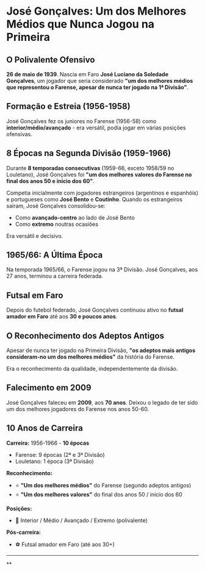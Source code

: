 # José Gonçalves: Um dos Melhores Médios que Nunca Jogou na Primeira

## O Polivalente Ofensivo

**26 de maio de 1939**. Nascia em Faro **José Luciano da Soledade Gonçalves**, um jogador que seria considerado **"um dos melhores médios que representou o Farense, apesar de nunca ter jogado na 1ª Divisão"**.

## Formação e Estreia (1956-1958)

José Gonçalves fez os juniores no Farense (1956-58) como **interior/médio/avançado** - era versátil, podia jogar em várias posições ofensivas.

## 8 Épocas na Segunda Divisão (1959-1966)

Durante **8 temporadas consecutivas** (1959-66, exceto 1958/59 no Louletano), José Gonçalves foi **"um dos melhores valores do Farense no final dos anos 50 e início dos 60"**.

Competia inicialmente com jogadores estrangeiros (argentinos e espanhóis) e portugueses como **José Bento** e **Coutinho**. Quando os estrangeiros saíram, José Gonçalves consolidou-se:
- Como **avançado-centro** ao lado de José Bento
- Como **extremo** noutras ocasiões

Era versátil e decisivo.

## 1965/66: A Última Época

Na temporada 1965/66, o Farense jogou na 3ª Divisão. José Gonçalves, aos 27 anos, terminou a carreira federada.

## Futsal em Faro

Depois do futebol federado, José Gonçalves continuou ativo no **futsal amador em Faro** até aos **30 e poucos anos**.

## O Reconhecimento dos Adeptos Antigos

Apesar de nunca ter jogado na Primeira Divisão, **"os adeptos mais antigos consideram-no um dos melhores médios"** da história do Farense.

Era o reconhecimento da qualidade, independentemente da divisão.

## Falecimento em 2009

José Gonçalves faleceu em **2009**, aos **70 anos**. Deixou o legado de ter sido um dos melhores jogadores do Farense nos anos 50-60.

## 10 Anos de Carreira

**Carreira:** 1956-1966 - **10 épocas**
- Farense: 9 épocas (2ª e 3ª Divisão)
- Louletano: 1 época (3ª Divisão)

**Reconhecimento:**
- ⭐ **"Um dos melhores médios"** do Farense (segundo adeptos antigos)
- ⭐ **"Um dos melhores valores"** do final dos anos 50 / início dos 60

**Posições:**
- 🎯 Interior / Médio / Avançado / Extremo (polivalente)

**Pós-carreira:**
- ⚽ Futsal amador em Faro (até aos 30+)

---

**